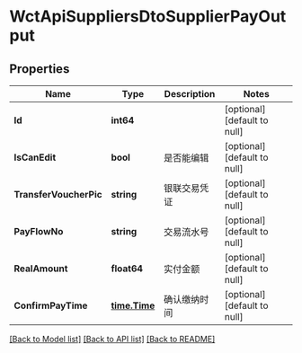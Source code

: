 # WctApiSuppliersDtoSupplierPayOutput

## Properties
Name | Type | Description | Notes
------------ | ------------- | ------------- | -------------
**Id** | **int64** |  | [optional] [default to null]
**IsCanEdit** | **bool** | 是否能编辑 | [optional] [default to null]
**TransferVoucherPic** | **string** | 银联交易凭证 | [optional] [default to null]
**PayFlowNo** | **string** | 交易流水号 | [optional] [default to null]
**RealAmount** | **float64** | 实付金额 | [optional] [default to null]
**ConfirmPayTime** | [**time.Time**](time.Time.md) | 确认缴纳时间 | [optional] [default to null]

[[Back to Model list]](../README.md#documentation-for-models) [[Back to API list]](../README.md#documentation-for-api-endpoints) [[Back to README]](../README.md)

